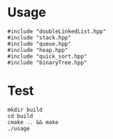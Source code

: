 # Usage
    #include "doubleLinkedList.hpp"
    #include "stack.hpp"
    #include "queue.hpp"
    #include "heap.hpp"
    #include "quick_sort.hpp"
    #include "binaryTree.hpp"

# Test
    mkdir build
    cd build
    cmake .. && make
    ./usage